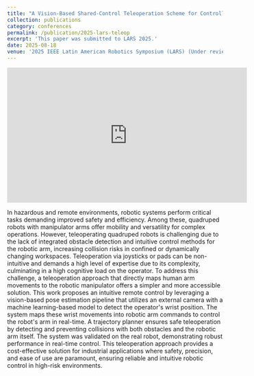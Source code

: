 ```yaml
---
title: "A Vision-Based Shared-Control Teleoperation Scheme for Controlling the Robotic Arm of a Four-Legged Robot"
collection: publications
category: conferences
permalink: /publication/2025-lars-teleop
excerpt: 'This paper was submitted to LARS 2025.'
date: 2025-08-18
venue: '2025 IEEE Latin American Robotics Symposium (LARS) (Under review)'
---
```


<iframe width="560" height="315" src="https://www.youtube.com/embed/obpQJ2bm8BI?si=s24Nd-9INxWZrREj" title="YouTube video player" frameborder="0" allow="accelerometer; autoplay; clipboard-write; encrypted-media; gyroscope; picture-in-picture; web-share" referrerpolicy="strict-origin-when-cross-origin" allowfullscreen></iframe>

In hazardous and remote environments, robotic systems perform critical tasks demanding improved safety and efficiency. Among these, quadruped robots with manipulator arms offer mobility and versatility for complex operations. However, teleoperating quadruped robots is challenging due to the lack of integrated obstacle detection and intuitive control methods for the robotic arm, increasing collision risks in confined or dynamically changing workspaces. Teleoperation via joysticks or pads can be non-intuitive and demands a high level of expertise due to its complexity, culminating in a high cognitive load on the operator. To address this challenge, a teleoperation approach that directly maps human arm movements to the robotic manipulator offers a simpler and more accessible solution. This work proposes an intuitive remote control by leveraging a vision-based pose estimation pipeline that utilizes an external camera with a machine learning-based model to detect the operator's wrist position. The system maps these wrist movements into robotic arm commands to control the robot's arm in real-time. A trajectory planner ensures safe teleoperation by detecting and preventing collisions with both obstacles and the robotic arm itself. The system was validated on the real robot, demonstrating robust performance in real-time control. This teleoperation approach provides a cost-effective solution for industrial applications where safety, precision, and ease of use are paramount, ensuring reliable and intuitive robotic control in high-risk environments.
